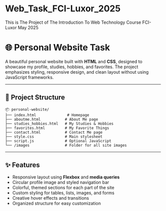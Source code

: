 # Web_Task_FCI-Luxor_2025
This is The Project of The Introduction To Web Technology Course FCI-Luxor May 2025

# 🌐 Personal Website Task

A beautiful personal website built with **HTML** and **CSS**, designed to showcase my profile, studies, hobbies, and favorites. The project emphasizes styling, responsive design, and clean layout without using JavaScript frameworks.

---

## 📁 Project Structure

```
📦 personal-website/
├── index.html              # Homepage
├── aboutme.html           # About Me page
├── studies_hobbies.html   # My Studies & Hobbies
├── favorites.html         # My Favorite Things
├── contact.html           # Contact Me page
├── style.css              # Main stylesheet
├── script.js              # Optional JavaScript
└── /images                # Folder for all site images
```

---

## ✨ Features

- Responsive layout using **Flexbox** and **media queries**
- Circular profile image and styled navigation bar
- Colorful, themed sections for each part of the site
- Custom styling for tables, lists, images, and forms
- Creative hover effects and transitions
- Organized structure for easy customization

